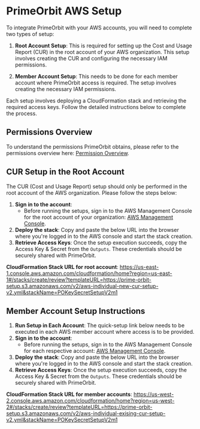 # PrimeOrbit AWS Setup
 
To integrate PrimeOrbit with your AWS accounts, you will need to complete two types of setup:

1. **Root Account Setup**: This is required for setting up the Cost and Usage Report (CUR) in the root account of your AWS organization. This setup involves creating the CUR and configuring the necessary IAM permissions.

2. **Member Account Setup**: This needs to be done for each member account where PrimeOrbit access is required. The setup involves creating the necessary IAM permissions.

Each setup involves deploying a CloudFormation stack and retrieving the required access keys. Follow the detailed instructions below to complete the process.

## Permissions Overview
To understand the permissions PrimeOrbit obtains, please refer to the permissions overview here: [Permission Overview](permissions-overview.md).


## CUR Setup in the Root Account 
The CUR (Cost and Usage Report) setup should only be performed in the root account of the AWS organization. Please follow the steps below: 
1. **Sign in to the account**:
   - Before running the setups, sign in to the AWS Management Console for the root account of your organization: [AWS Management Console](https://console.aws.amazon.com/).
2. **Deploy the stack**: Copy and paste the below URL into the browser where you're logged in to the AWS console and start the stack creation.
3. **Retrieve Access Keys**: Once the setup execution succeeds, copy the Access Key & Secret from the `Outputs`. These credentials should be securely shared with PrimeOrbit.

**CloudFormation Stack URL for root account**:
https://us-east-1.console.aws.amazon.com/cloudformation/home?region=us-east-1#/stacks/create/review?templateURL=https://prime-orbit-setup.s3.amazonaws.com/v2/aws-individual-new-cur-setup-v2.yml&stackName=POKeySecretSetupV2m1

## Member Account Setup Instructions
1. **Run Setup in Each Account**: The quick-setup link below needs to be executed in each AWS member account where access is to be provided.
2. **Sign in to the account**:
   - Before running the setups, sign in to the AWS Management Console for each respective account: [AWS Management Console](https://console.aws.amazon.com/).
3. **Deploy the stack**: Copy and paste the below URL into the browser where you're logged in to the AWS console and start the stack creation.
4. **Retrieve Access Keys**: Once the setup execution succeeds, copy the Access Key & Secret from the `Outputs`. These credentials should be securely shared with PrimeOrbit.

**CloudFormation Stack URL for member accounts**:
https://us-west-2.console.aws.amazon.com/cloudformation/home?region=us-west-2#/stacks/create/review?templateURL=https://prime-orbit-setup.s3.amazonaws.com/v2/aws-individual-exising-cur-setup-v2.yml&stackName=POKeySecretSetupV2m1